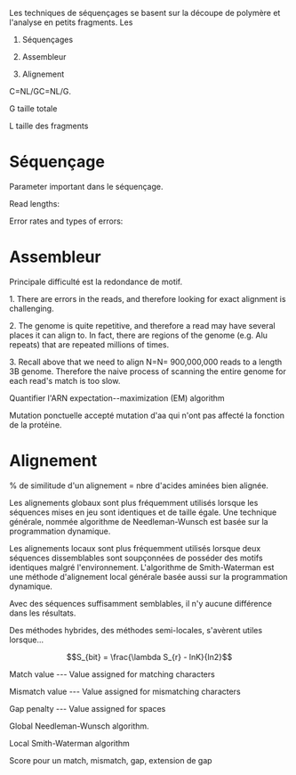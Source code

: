 Les techniques de séquençages se basent sur la découpe de polymère et
l'analyse en petits fragments. Les

1.  Séquençages

2.  Assembleur

3.  Alignement

C=NL/GC=NL/G.

G taille totale

L taille des fragments

# Séquençage

Parameter important dans le séquençage.

Read lengths:

Error rates and types of errors:

# Assembleur

Principale difficulté est la redondance de motif.

1\. There are errors in the reads, and therefore looking for exact
alignment is challenging.

2\. The genome is quite repetitive, and therefore a read may have
several places it can align to. In fact, there are regions of the genome
(e.g. Alu repeats) that are repeated millions of times.

3\. Recall above that we need to align N=N= 900,000,000 reads to a
length 3B genome. Therefore the naive process of scanning the entire
genome for each read's match is too slow.

Quantifier l'ARN expectation--maximization (EM) algorithm

Mutation ponctuelle accepté mutation d'aa qui n'ont pas affecté la
fonction de la protéine.

# Alignement

\% de similitude d'un alignement = nbre d'acides aminées bien alignée.

Les alignements globaux sont plus fréquemment utilisés lorsque les
séquences mises en jeu sont identiques et de taille égale. Une technique
générale, nommée algorithme de Needleman-Wunsch est basée sur la
programmation dynamique.

Les alignements locaux sont plus fréquemment utilisés lorsque deux
séquences dissemblables sont soupçonnées de posséder des motifs
identiques malgré l\'environnement. L\'algorithme de Smith-Waterman est
une méthode d\'alignement local générale basée aussi sur la
programmation dynamique.

Avec des séquences suffisamment semblables, il n\'y aucune différence
dans les résultats.

Des méthodes hybrides, des méthodes semi-locales, s\'avèrent utiles
lorsque\...

$$S_{bit} = \frac{\lambda S_{r} - lnK}{ln2}$$

Match value --- Value assigned for matching characters

Mismatch value --- Value assigned for mismatching characters

Gap penalty --- Value assigned for spaces

Global Needleman-Wunsch algorithm.

Local Smith-Waterman algorithm

Score pour un match, mismatch, gap, extension de gap
